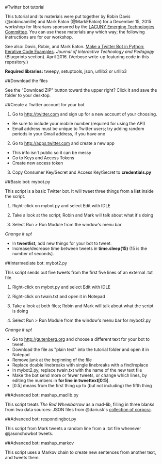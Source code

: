 #Twitter bot tutorial

This tutorial and its materials were put together by Robin Davis (@robincamille) and Mark Eaton (@MarkEEaton) for a December 15, 2015 workshop for librarians sponsored by the [LACUNY Emerging Technologies Committee](http://commons.gc.cuny.edu/groups/lacuny-emerging-technologies-committee/). You can use these materials any which way; the following instructions are for our workshop. 

See also: Davis, Robin, and Mark Eaton. [Make a Twitter Bot in Python: Iterative Code Examples](http://jitp.commons.gc.cuny.edu/make-a-twitter-bot-in-python-iterative-code-examples/). *Journal of Interactive Technology and Pedagogy* (Blueprints section).  April 2016. (Verbose write-up featuring code in this repository.)

**Required libraries:** tweepy, setuptools, json, urllib2 or urllib3

##Download the files

See the "Download ZIP" button toward the upper right? Click it and save the folder to your desktop. 

##Create a Twitter account for your bot

1. Go to http://twitter.com and sign up for a new account of your choosing.
 - Be sure to include your mobile number (required for using the API) 
 - Email address must be unique to Twitter users; try adding random periods in your Gmail address, if you have one

2. Go to http://apps.twitter.com and create a new app
 - This info isn't public so it can be messy 
 - Go to Keys and Access Tokens
 - Create new access token

3. Copy Consumer Key/Secret and Access Key/Secret to **credentials.py**

##Basic bot: mybot.py

This script is a basic Twitter bot. It will tweet three things from a **list** inside the script.

1. Right-click on mybot.py and select Edit with IDLE

2. Take a look at the script; Robin and Mark will talk about what it's doing

3. Select Run > Run Module from the window's menu bar

*Change it up!*
- In **tweetlist**, add new things for your bot to tweet. 
- Increase/decrease time between tweets in **time.sleep(15)** (15 is the number of seconds). 

##Intermediate bot: mybot2.py

This script sends out five tweets from the first five lines of an external .txt file.

1. Right-click on mybot.py and select Edit with IDLE

2. Right-click on twain.txt and open it in Notepad

3. Take a look at both files; Robin and Mark will talk about what the script is doing

4. Select Run > Run Module from the window's menu bar for mybot2.py

*Change it up!*
- Go to http://gutenberg.org and choose a different text for your bot to tweet. 
 - Download the file as "plain text" into the tutorial folder and open it in Notepad
 - Remove junk at the beginning of the file
 - Replace double linebreaks with single linebreaks with a find/replace
 - In mybot2.py, replace twain.txt with the name of the new text file 
- Make the bot send more or fewer tweets, or change which lines, by editing the numbers in **for line in tweettext[0:5]**. 
 - [0:5] means from the first thing up to (but not including) the fifth thing
 
##Advanced bot: mashup_madlib.py

This script treats *The Red Wheelbarrow* as a mad-lib, filling in three blanks from two data sources: JSON files from @dariusk's [collection of corpora](https://github.com/dariusk/corpora). 

##Advanced bot: respondingbot.py

This script from Mark tweets a random line from a .txt file whenever @jasonchowbot tweets.

##Advanced bot: mashup_markov

This script uses a Markov chain to create new sentences from another text, and tweets them.

